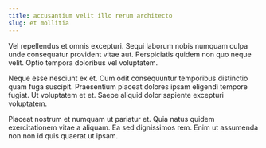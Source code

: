 ```yaml
---
title: accusantium velit illo rerum architecto
slug: et mollitia
---
```


Vel repellendus et omnis excepturi. Sequi laborum nobis numquam culpa unde consequatur provident vitae aut. Perspiciatis quidem non quo neque velit. Optio tempora doloribus vel voluptatem.

Neque esse nesciunt ex et. Cum odit consequuntur temporibus distinctio quam fuga suscipit. Praesentium placeat dolores ipsam eligendi tempore fugiat. Ut voluptatem et et. Saepe aliquid dolor sapiente excepturi voluptatem.

Placeat nostrum et numquam ut pariatur et. Quia natus quidem exercitationem vitae a aliquam. Ea sed dignissimos rem. Enim ut assumenda non non id quis quaerat ut ipsam.
